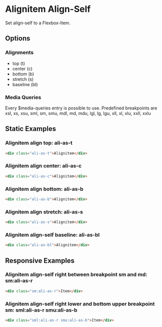 # Alignitem Align-Self

Set align-self to a Flexbox-Item.

## Options

### Alignments

- top (t)
- center (c)
- bottom (b)
- stretch (s)
- baseline (bl)

### Media Queries

Every \$media-queries entry is possible to use. Predefined breakpoints are xsl, xs, xsu, sml, sm, smu, mdl, md, mdu, lgl, lg, lgu, xll, xl, xlu, xxll, xxlu

## Static Examples

### Alignitem align top: **ali-as-t**

```html
<div class="ali-as-t">Alignitem</div>
```

### Alignitem align center: **ali-as-c**

```html
<div class="ali-as-c">Alignitem</div>
```

### Alignitem align bottom: **ali-as-b**

```html
<div class="ali-as-b">Alignitem</div>
```

### Alignitem align stretch: **ali-as-s**

```html
<div class="ali-as-s">Alignitem</div>
```

### Alignitem align-self baseline: **ali-as-bl**

```html
<div class="ali-as-bl">Alignitem</div>
```

## Responsive Examples

### Alignitem align-self right between breakpoint sm and md: **sm:ali-as-r**

```html
<div class="sm:ali-as-r">Item</div>
```

### Alignitem align-self right lower and bottom upper breakpoint sm: **sml:ali-as-r smu:ali-as-b**

```html
<div class="sml:ali-as-r smu:ali-as-b">Item</div>
```
